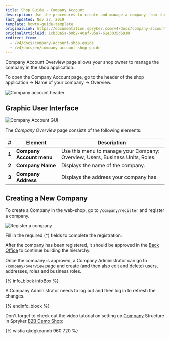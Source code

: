 ```yaml
---
title: Shop Guide - Company Account
description: Use the procedures to create and manage a company from the company account in the storefront.
last_updated: Nov 22, 2019
template: howto-guide-template
originalLink: https://documentation.spryker.com/v4/docs/company-account-shop-guide
originalArticleId: 1cb30a5a-b0b2-40af-85a7-61e3035d6910
redirect_from:
  - /v4/docs/company-account-shop-guide
  - /v4/docs/en/company-account-shop-guide
---
```




Company Account Overview page allows your shop owner to manage the company in the shop application.

To open the Company Account page, go to the header of the shop application → Name of your company → Overview.

![Company account header](https://spryker.s3.eu-central-1.amazonaws.com/docs/User+Guides/Shop+User+Guides/Company+Account/company-account-header.png)


## Graphic User Interface

![Company Account GUI](https://spryker.s3.eu-central-1.amazonaws.com/docs/User+Guides/Shop+User+Guides/Company+Account/company-account-gui.png)

The *Company Overview* page consists of the following elements:

| # | Element | Description |
|---|---|---|
|  **1** |  **Company Account menu** | Use this menu to manage your Company: Overview, Users, Business Units, Roles. |
|  **2** |  **Company Name** | Displays the name of the company. |
|  **3** |  **Company Address** | Displays the address your company has. |

## Creating a New Company

To create a Company in the web-shop, go to `/company/register` and register a company.

![Register a company](https://spryker.s3.eu-central-1.amazonaws.com/docs/User+Guides/Shop+User+Guides/Company+Account/register-company.png)

Fill in the required (*) fields to complete the registration.

After the company has been registered, it should be approved in the [Back Office](/docs/scos/user/back-office-user-guides/customer/company-account/managing-companies.html#approving-and-activating-a-company) to continue building the hierarchy.

Once the company is approved, a Company Administrator can go to `/company/overview` page and create (and then also edit and delete) users, addresses, roles and business roles.

{% info_block infoBox %}

A Company Administrator needs to log out and then log in to refresh the changes.

{% endinfo_block %}

Don't forget to check out the video tutorial on setting up [Company](/docs/scos/user/features/company-account-feature-overview/company-accounts-overview.html) Structure in Spryker [B2B Demo Shop](/docs/scos/user/intro-to-spryker/b2b-suite.html):

{% wistia qkdgkeannb 960 720 %}
